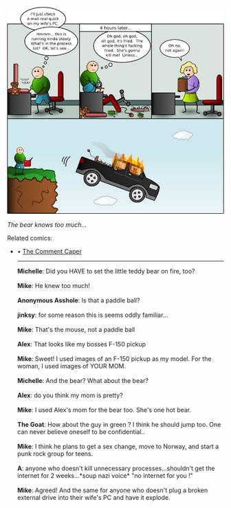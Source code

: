 <!--
.. title: And the Witness Too
.. slug: and-the-witness-too
.. date: 2009/08/24 00:00:00
.. tags: 
.. link: 
.. description: 
-->

<a href='and-the-witness-too.html' title='View comments'>
<img class='comic' src='../assets/comics/20090824.jpg' />
</a>

<em>The bear knows too much...</em>

<!-- TEASER_END -->
<div class='related'><span>Related comics:</span><ul class='inline'>
<li>&bull; <a href='the-comment-caper.html'>The Comment Caper</a></li>
</li>
<hr />

<div class='comments'>
<b>Michelle</b>: Did you HAVE to set the little teddy bear on fire, too?<br /><br />
<b>Mike</b>: He knew too much!<br /><br />
<b>Anonymous Asshole</b>: Is that a paddle ball?<br /><br />
<b>jinksy</b>: for some reason this is seems oddly familiar...<br /><br />
<b>Mike</b>: That's the mouse, not a paddle ball<br /><br />
<b>Alex</b>: That looks like my bosses F-150 pickup<br /><br />
<b>Mike</b>: Sweet!  I used images of an F-150 pickup as my model.  For the woman, I used images of YOUR MOM.<br /><br />
<b>Michelle</b>: And the bear? What about the bear?<br /><br />
<b>Alex</b>: do you think my mom is pretty?<br /><br />
<b>Mike</b>: I used Alex's mom for the bear too.  She's one hot bear.<br /><br />
<b>The Goat</b>: How about the guy in green ? I think he should jump too. One can never believe oneself to be confidential..<br /><br />
<b>Mike</b>: I think he plans to get a sex change, move to Norway, and start a punk rock group for teens.<br /><br />
<b>A</b>: anyone who doesn't kill unnecessary processes...shouldn't get the internet for 2 weeks...*soup nazi voice* "no internet for you !"<br /><br />
<b>Mike</b>: Agreed!  And the same for anyone who doesn't plug a broken external drive into their wife's PC and have it explode.<br /><br />
</div>

